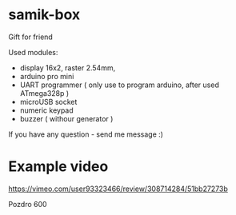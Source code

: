# samik-box
Gift for friend

Used modules:
- display 16x2, raster 2.54mm, 
- arduino pro mini
- UART programmer ( only use to program arduino, after used ATmega328p )
- microUSB socket
- numeric keypad
- buzzer ( withour generator )

If you have any question - send me message :)

# Example video
https://vimeo.com/user93323466/review/308714284/51bb27273b 

Pozdro 600
